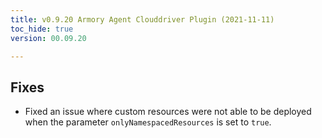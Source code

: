 ```yaml
---
title: v0.9.20 Armory Agent Clouddriver Plugin (2021-11-11)
toc_hide: true
version: 00.09.20

---
```


## Fixes

* Fixed an issue where custom resources were not able to be deployed when the parameter `onlyNamespacedResources` is set to `true`.

